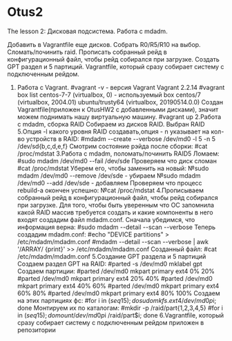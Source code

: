 # Otus2
The lesson 2: Дисковая подсистема. Работа с mdadm.

Добавить в Vagrantfile еще дисков.
Собрать R0/R5/R10 на выбор.
Сломать/починить raid.
Прописать собранный рейд в конфигурационный файл, чтобы рейд собирался при загрузке.
Создать GPT раздел и 5 партиций.
Vagrantfile, который сразу собирает систему с подключенным рейдом.

1. Работа с Vagrant.
#vagrant -v - версия Vagrant
Vagrant 2.2.14
#vagrant box list
centos-7-7      (virtualbox, 0) - используемый box
centos/7        (virtualbox, 2004.01)
ubuntu/trusty64 (virtualbox, 20190514.0.0)
Создан Vagrantfile(приложен к OtusHW2 с добавленными дисками), значит можем поднимать нашу виртуальную машину.
#vagrant up
2.Работа с mdadm, сборка RAID
Собираем из дисков RAID. Выбран RAID 5.Опция -l какого уровня RAID создавать,опция - n указывает на кол-во устройств в RAID:
#mdadm --create --verbose /dev/md0 -l 5 -n 5 /dev/sd{b,c,d,e,f}
Смотрим состояние рэйда после сборки:
#cat /proc/mdstat
3.Работа с mdadm, поломать/починить RAID5
Ломаем:
#sudo mdadm /dev/md0 --fail /dev/sde
Проверяем что диск сломан
#cat /proc/mdstat
Уберем его, чтобы заменить на новый:
№sudo mdadm /dev/md0 --remove /dev/sde - убираем
№sudo mdadm /dev/md0 --add /dev/sde - добавляем
Проверяем что процесс rebuild-а окончен успешно:
№cat /proc/mdstat
4.Прописываем собранный рейд в конфигурационный файл, чтобы рейд собирался при загрузке.
Для того, чтобы быть уверенным что ОС запомнила какой RAID массив требуется создать и какие компоненты в него входят создадим файл mdadm.conf. Сначала убедимся, что информация верна:
#sudo mdadm --detail --scan --verbose
Теперь создадим mdadm.conf:
#echo "DEVICE partitions" > /etc/mdadm/mdadm.conf
#mdadm --detail --scan --verbose | awk '/ARRAY/ {print}' >> /etc/mdadm/mdadm.conf
Созданный файл:
#cat /etc/mdadm/mdadm.conf
5.Создание GPT раздела и 5 партиций
Создаем раздел GPT на RAID:
#parted -s /dev/md0 mklabel gpt
Создаем партиции:
#parted /dev/md0 mkpart primary ext4 0% 20%
#parted /dev/md0 mkpart primary ext4 20% 40%
#parted /dev/md0 mkpart primary ext4 40% 60%
#parted /dev/md0 mkpart primary ext4 60% 80%
#parted /dev/md0 mkpart primary ext4 80% 100%
Создаем на этих партициях фс:
#for i in $(seq 1 5); do sudo mkfs.ext4 /dev/md0p$i; done
Монтируем их по каталогам:
#mkdir -p /raid/part{1,2,3,4,5}
#for i in $(seq 1 5); do mount /dev/md0p$i /raid/part$i; done
6.Vagrantfile, который сразу собирает систему с подключенным рейдом приложен в репозитории
